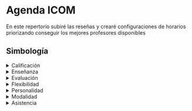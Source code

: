 # Agenda ICOM

En este repertorio subiré las reseñas y crearé configuraciones de horarios priorizando conseguir los mejores profesores disponibles

## Simbología

<details>
<summary>Calificación</summary>

- 🌟 Mejor
- ⭐ Excelente
- 👍 Bueno
- 🤔 Regular
- 👎 Malo
- ⚠ Pésimo
- ☠️ Peor

</details>

<details>
<summary>Enseñanza</summary>

- 🧠 Excelente
- ✅ Bien
- ⛔ Regular
- ❌ Mal
- ⚠️ Pésima
- 💩 No enseña

</details>

<details>
<summary>Evaluación</summary>

- 💯 Fácil pasar
- 🛳 Barco
- ⚖️ Justo
- 👹 Injusto
- 👿 Pesado

</details>

<details>
<summary>Flexibilidad</summary>

- 👂 Flexible
- ✋ Resuelve dudas
- 🔧 Abierto a correcciones

</details>

<details>
<summary>Personalidad</summary>

- 🥱 Aburrido
- ❤️ Amor de persona
- 🤙 Buena onda
- 🤡 Divertido
- 😡 Pesado
- 🎭 Bipolar
- 👁️ Acosador

</details>

<details>
<summary>Modalidad</summary>

- ✍ Presencial
- 💻 En línea
- 👻 No se presenta

</details>

<details>
<summary>Asistencia</summary>

- 🛎️ No falta
- ⌚ Falta poco
- 🛏️ Falta seguido
- ⚰️ Falta mucho
- 👻 No va
- 🛎️ Puntual
- ⏳ Llega tarde
- 🔔 Avisa si hay clase
- 🔕 No avisa si hay clase
- 📝 Asistencia obligatoria

</details>
